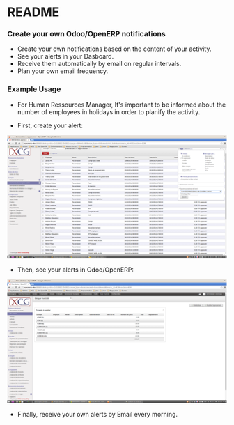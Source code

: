 # README #


### Create your own Odoo/OpenERP notifications ###


* Create your own notifications based on the content of your activity.
* See your alerts in your Dasboard.
* Receive them automatically by email on regular intervals.
* Plan your own email frequency.

### Example Usage ###

* For Human Ressources Manager, It's important to be informed about the number of employees in holidays in order to planify the activity.

* First, create your alert:

![Create](static/src/img/board_view_odoo.png)

* Then, see your alerts in Odoo/OpenERP:

![Show](static/src/img/dashboard_odoo.png)

* Finally, receive your own alerts by Email every morning.






